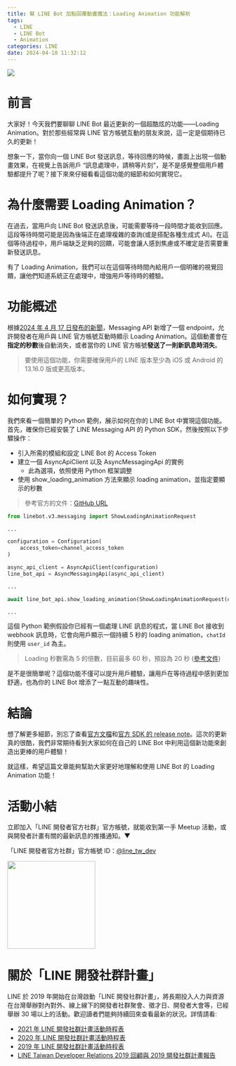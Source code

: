 ```yaml
---
title: 幫 LINE Bot 加點回覆動畫魔法：Loading Animation 功能解析
tags:
  - LINE
  - LINE Bot
  - Animation
categories: LINE
date: 2024-04-18 11:32:12
---
```



![](https://developers.line.biz/assets/img/loading-animation.7aad3d6c.gif)

# 前言

大家好！今天我們要聊聊 LINE Bot 最近更新的一個超酷炫的功能——Loading Animation。對於那些經常與 LINE 官方帳號互動的朋友來說，這一定是個期待已久的更新！

想象一下，當你向一個 LINE Bot 發送訊息，等待回應的時候，畫面上出現一個動畫效果，在視覺上告訴用戶 “訊息處理中，請稍等片刻”，是不是感覺整個用戶體驗都提升了呢？接下來來仔細看看這個功能的細節和如何實現它。

<!-- more -->

# 為什麼需要 Loading Animation？

在過去，當用戶向 LINE Bot 發送訊息後，可能需要等待一段時間才能收到回應。這段等待時間可能是因為後端正在處理複雜的查詢(或是搭配各種生成式 AI)。在這個等待過程中，用戶端缺乏足夠的回饋，可能會讓人感到焦慮或不確定是否需要重新發送訊息。

有了 Loading Animation，我們可以在這個等待時間內給用戶一個明確的視覺回饋，讓他們知道系統正在處理中，增強用戶等待時的體驗。

# 功能概述

根據[2024 年 4 月 17 日發布的新聞](https://developers.line.biz/en/news/2024/04/17/loading-indicator/)，Messaging API 新增了一個 endpoint，允許開發者在用戶與 LINE 官方帳號互動時顯示 Loading Animation。這個動畫會在**指定的秒數**後自動消失，或者當你的 LINE 官方帳號**發送了一則新訊息時消失**。

> 要使用這個功能，你需要確保用戶的 LINE 版本至少為 iOS 或 Android 的 13.16.0 版或更高版本。

# 如何實現？

我們來看一個簡單的 Python 範例，展示如何在你的 LINE Bot 中實現這個功能。首先，確保你已經安裝了 LINE Messaging API 的 Python SDK，然後按照以下步驟操作：

- 引入所需的模組和設定 LINE Bot 的 Access Token
- 建立一個 AsyncApiClient 以及 AsyncMessagingApi 的實例
  - 此為選項，依照使用 Python 框架調整
- 使用 show_loading_animation 方法來顯示 loading animation，並指定要顯示的秒數

> 參考官方的文件：[GitHub URL](https://github.com/line/line-bot-sdk-python/pull/622/files#diff-05cb5d307ecf35c70df85c3f7252bd9c90f6ec2155b743b26d7e4e4be019ed86)

```python
from linebot.v3.messaging import ShowLoadingAnimationRequest

...

configuration = Configuration(
    access_token=channel_access_token
)

async_api_client = AsyncApiClient(configuration)
line_bot_api = AsyncMessagingApi(async_api_client)

...

await line_bot_api.show_loading_animation(ShowLoadingAnimationRequest(chatId=event.source.user_id, loadingSeconds=5))

...
```

這個 Python 範例假設你已經有一個處理 LINE 訊息的程式，當 LINE Bot 接收到 webhook 訊息時，它會向用戶顯示一個持續 5 秒的 loading animation，`chatId` 則使用 `user_id` 為主。

> Loading 秒數需為 5 的倍數，目前最多 60 秒，預設為 20 秒 ([參考文件](https://developers.line.biz/en/reference/messaging-api/#display-a-loading-indicator-request-body))

是不是很簡單呢？這個功能不僅可以提升用戶體驗，讓用戶在等待過程中感到更加舒適，也為你的 LINE Bot 增添了一點互動的趣味性。

# 結論

想了解更多細節，別忘了查看[官方文檔](https://developers.line.biz/en/reference/messaging-api/#display-a-loading-indicator)和[官方 SDK 的 release note](https://github.com/line/line-bot-sdk-python/releases/tag/3.11.0)。這次的更新真的很酷，我們非常期待看到大家如何在自己的 LINE Bot 中利用這個新功能來創造出更棒的用戶體驗！

就這樣，希望這篇文章能夠幫助大家更好地理解和使用 LINE Bot 的 Loading Animation 功能！

# 活動小結

立即加入「LINE 開發者官方社群」官方帳號，就能收到第一手 Meetup 活動，或與開發者計畫有關的最新訊息的推播通知。▼

「LINE 開發者官方社群」官方帳號 ID：[@line_tw_dev](https://qr-official.line.me/gs/M_908lugfe_BW.png)

<img src="https://qr-official.line.me/gs/M_908lugfe_BW.png" width="200" height="200">

# 關於「LINE 開發社群計畫」

LINE 於 2019 年開始在台灣啟動「LINE 開發社群計畫」，將長期投入人力與資源在台灣舉辦對內對外、線上線下的開發者社群聚會、徵才日、開發者大會等，已經舉辦 30 場以上的活動。歡迎讀者們能夠持續回來查看最新的狀況。詳情請看:

- [2021 年 LINE 開發社群計畫活動時程表](https://engineering.linecorp.com/zh-hant/blog/2021-line-tw-devrel/)
- [2020 年 LINE 開發社群計畫活動時程表](https://engineering.linecorp.com/zh-hant/blog/2020-line-tw-devrel/)
- [2019 年 LINE 開發社群計畫活動時程表](https://engineering.linecorp.com/zh-hant/blog/line-taiwan-developer-relations-2019-plan/)
- [LINE Taiwan Developer Relations 2019 回顧與 2019 開發社群計畫報告](https://engineering.linecorp.com/zh-hant/blog/line-taiwan-developer-relations-2019/)

<style>
  section.compact {
    font-size: 150%  
  }
  img[alt~="center"] {
    display: block;
    margin: 0 auto;
  }
</style>
